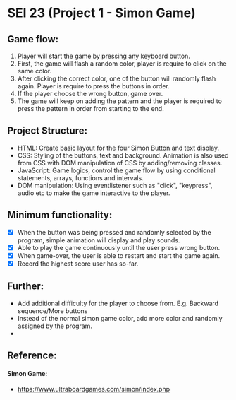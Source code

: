 # SEI 23 (Project 1 - Simon Game)

## Game flow:
1. Player will start the game by pressing any keyboard button.
2. First, the game will flash a random color, player is require to click on the same color. 
3. After clicking the correct color, one of the button will randomly flash again. Player is require to press the buttons in order.
4. If the player choose the wrong button, game over.
5. The game will keep on adding the pattern and the player is required to press the pattern in order from starting to the end.

## Project Structure:
- HTML: Create basic layout for the four Simon Button and text display.
- CSS: Styling of the buttons, text and background. Animation is also used from CSS with DOM manipulation of CSS by adding/removing classes.
- JavaScript: Game logics, control the game flow by using conditional statements, arrays, functions and intervals.
- DOM manipulation: Using eventlistener such as "click", "keypress", audio etc to make the game interactive to the player.

## Minimum functionality:
- [x] When the button was being pressed and randomly selected by the program, simple animation will display and play sounds. 
- [x] Able to play the game continuously until the user press wrong button.
- [x] When game-over, the user is able to restart and start the game again.
- [x] Record the highest score user has so-far.

## Further:
- Add additional difficulty for the player to choose from. E.g. Backward sequence/More buttons
- Instead of the normal simon game color, add more color and randomly assigned by the program.
- 

## Reference: 
#### Simon Game: 
- https://www.ultraboardgames.com/simon/index.php
